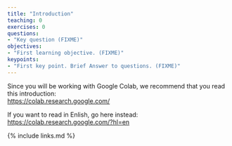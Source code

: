 ```yaml
---
title: "Introduction"
teaching: 0
exercises: 0
questions:
- "Key question (FIXME)"
objectives:
- "First learning objective. (FIXME)"
keypoints:
- "First key point. Brief Answer to questions. (FIXME)"
---
```

Since you will be working with Google Colab, we recommend that you read this introduction:  
https://colab.research.google.com/

If you want to read in Enlish, go here instead:  
https://colab.research.google.com/?hl=en


{% include links.md %}

